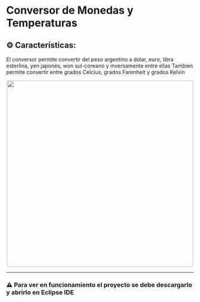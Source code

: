 # Conversor de Monedas y Temperaturas
## ⚙ Características:
<p>El conversor permite convertir del peso argentino a dolar, euro, libra esterlina, yen japonés, won sul-coreano y inversamente entre ellas
   Tambien permite convertir entre grados Celcius, grados Farenheit y grados Kelvin </p>
<p align="center" >
     <img width="500" heigth="300" src="https://github.com/Duvimanci/subirConversor/blob/main/img/captura%20.png">
</p>

-----
### ⚠ Para ver en funcionamiento el proyecto se debe descargarlo y abrirlo en Eclipse IDE

